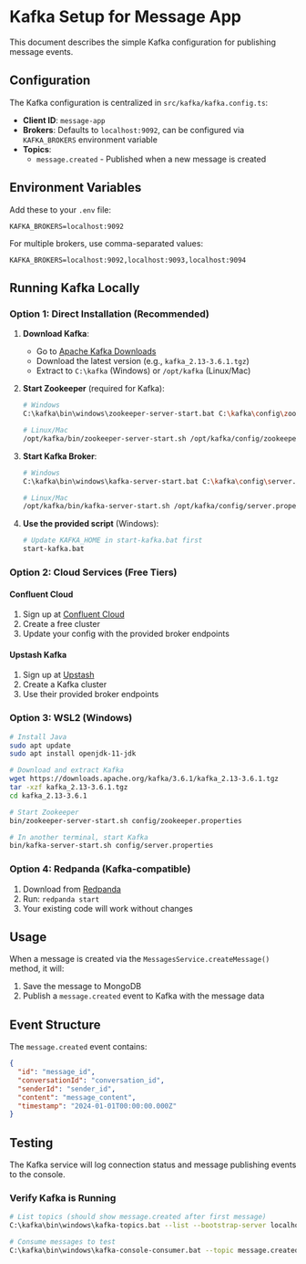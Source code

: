 # Kafka Setup for Message App

This document describes the simple Kafka configuration for publishing message events.

## Configuration

The Kafka configuration is centralized in `src/kafka/kafka.config.ts`:

- **Client ID**: `message-app`
- **Brokers**: Defaults to `localhost:9092`, can be configured via `KAFKA_BROKERS` environment variable
- **Topics**: 
  - `message.created` - Published when a new message is created

## Environment Variables

Add these to your `.env` file:

```env
KAFKA_BROKERS=localhost:9092
```

For multiple brokers, use comma-separated values:
```env
KAFKA_BROKERS=localhost:9092,localhost:9093,localhost:9094
```

## Running Kafka Locally

### Option 1: Direct Installation (Recommended)

1. **Download Kafka**:
   - Go to [Apache Kafka Downloads](https://kafka.apache.org/download)
   - Download the latest version (e.g., `kafka_2.13-3.6.1.tgz`)
   - Extract to `C:\kafka` (Windows) or `/opt/kafka` (Linux/Mac)

2. **Start Zookeeper** (required for Kafka):
   ```bash
   # Windows
   C:\kafka\bin\windows\zookeeper-server-start.bat C:\kafka\config\zookeeper.properties
   
   # Linux/Mac
   /opt/kafka/bin/zookeeper-server-start.sh /opt/kafka/config/zookeeper.properties
   ```

3. **Start Kafka Broker**:
   ```bash
   # Windows
   C:\kafka\bin\windows\kafka-server-start.bat C:\kafka\config\server.properties
   
   # Linux/Mac
   /opt/kafka/bin/kafka-server-start.sh /opt/kafka/config/server.properties
   ```

4. **Use the provided script** (Windows):
   ```bash
   # Update KAFKA_HOME in start-kafka.bat first
   start-kafka.bat
   ```

### Option 2: Cloud Services (Free Tiers)

#### Confluent Cloud
1. Sign up at [Confluent Cloud](https://www.confluent.io/confluent-cloud/)
2. Create a free cluster
3. Update your config with the provided broker endpoints

#### Upstash Kafka
1. Sign up at [Upstash](https://upstash.com/)
2. Create a Kafka cluster
3. Use their provided broker endpoints

### Option 3: WSL2 (Windows)
```bash
# Install Java
sudo apt update
sudo apt install openjdk-11-jdk

# Download and extract Kafka
wget https://downloads.apache.org/kafka/3.6.1/kafka_2.13-3.6.1.tgz
tar -xzf kafka_2.13-3.6.1.tgz
cd kafka_2.13-3.6.1

# Start Zookeeper
bin/zookeeper-server-start.sh config/zookeeper.properties

# In another terminal, start Kafka
bin/kafka-server-start.sh config/server.properties
```

### Option 4: Redpanda (Kafka-compatible)
1. Download from [Redpanda](https://redpanda.com/download)
2. Run: `redpanda start`
3. Your existing code will work without changes

## Usage

When a message is created via the `MessagesService.createMessage()` method, it will:

1. Save the message to MongoDB
2. Publish a `message.created` event to Kafka with the message data

## Event Structure

The `message.created` event contains:
```json
{
  "id": "message_id",
  "conversationId": "conversation_id", 
  "senderId": "sender_id",
  "content": "message_content",
  "timestamp": "2024-01-01T00:00:00.000Z"
}
```

## Testing

The Kafka service will log connection status and message publishing events to the console.

### Verify Kafka is Running
```bash
# List topics (should show message.created after first message)
C:\kafka\bin\windows\kafka-topics.bat --list --bootstrap-server localhost:9092

# Consume messages to test
C:\kafka\bin\windows\kafka-console-consumer.bat --topic message.created --from-beginning --bootstrap-server localhost:9092
``` 